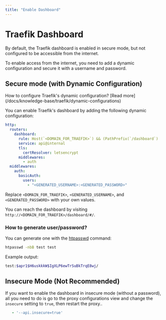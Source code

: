 ```yaml
---
title: "Enable Dashboard"
---
```


# Traefik Dashboard
By default, the Traefik dashboard is enabled in secure mode, but not configured to be accessible from the internet.

To enable access from the internet, you need to add a dynamic configuration and secure it with a username and password.

## Secure mode (with Dynamic Configuration)

<Aside type="tip">
  How to configure Traefik's dynamic configuration? [Read
  more](/docs/knowledge-base/traefik/dynamic-configurations)
</Aside>

You can enable Traefik's dashboard by adding the following dynamic configuration:

```yaml
http:
  routers:
    dashboard:
      rule: Host(`<DOMAIN_FOR_TRAEFIK>`) && (PathPrefix(`/dashboard`) || PathPrefix(`/api`))
      service: api@internal
      tls:
        certResolver: letsencrypt
      middlewares:
        - auth
  middlewares:
    auth:
      basicAuth:
        users:
          - "<GENERATED_USERNAME>:<GENERATED_PASSWORD>"
```

Replace `<DOMAIN_FOR_TRAEFIK>`, `<GENERATED_USERNAME>`, and `<GENERATED_PASSWORD>` with your own values.

You can reach the dashboard by visiting `http://<DOMAIN_FOR_TRAEFIK>/dashboard/#/`.

### How to generate user/password?

You can generate one with the [htpasswd](https://httpd.apache.org/docs/current/programs/htpasswd.html) command:

```bash
htpasswd -nbB test test
```

Example output:

```bash
test:$apr1$H6uskkkW$IgXLP6ewTrSuBkTrqE8wj/
```

## Insecure Mode (Not Recommended)

If you want to enable the dashboard in insecure mode (without a password), all you need to do is go to the proxy configurations view and change the `insecure` setting to `true`, then restart the proxy..

```yaml
   - '--api.insecure=true'
```
